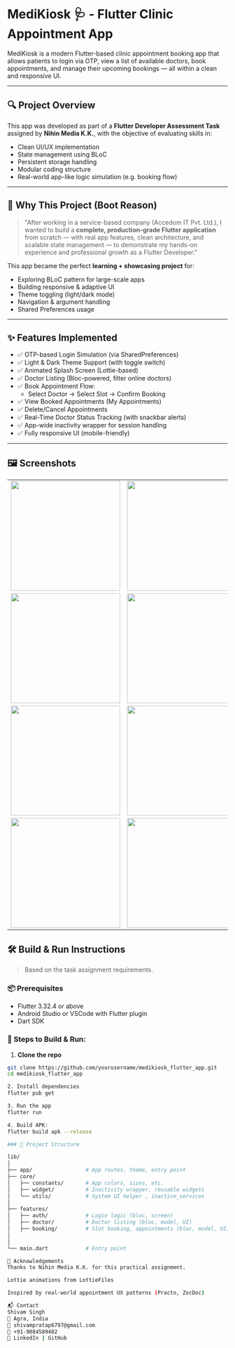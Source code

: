 # MediKiosk 🩺 - Flutter Clinic Appointment App

MediKiosk is a modern Flutter-based clinic appointment booking app that allows patients to login via OTP, view a list of available doctors, book appointments, and manage their upcoming bookings — all within a clean and responsive UI.

---

## 🔍 Project Overview

This app was developed as part of a **Flutter Developer Assessment Task** assigned by **Nihin Media K.K.**, with the objective of evaluating skills in:

- Clean UI/UX implementation
- State management using BLoC
- Persistent storage handling
- Modular coding structure
- Real-world app-like logic simulation (e.g. booking flow)

---

## 🧠 Why This Project (Boot Reason)

> "After working in a service-based company (Accedom IT Pvt. Ltd.), I wanted to build a **complete, production-grade Flutter application** from scratch — with real app features, clean architecture, and scalable state management — to demonstrate my hands-on experience and professional growth as a Flutter Developer."

This app became the perfect **learning + showcasing project** for:

- Exploring BLoC pattern for large-scale apps
- Building responsive & adaptive UI
- Theme toggling (light/dark mode)
- Navigation & argument handling
- Shared Preferences usage

---

## ✨ Features Implemented

- ✅ OTP-based Login Simulation (via SharedPreferences)
- ✅ Light & Dark Theme Support (with toggle switch)
- ✅ Animated Splash Screen (Lottie-based)
- ✅ Doctor Listing (Bloc-powered, filter online doctors)
- ✅ Book Appointment Flow:
  - Select Doctor → Select Slot → Confirm Booking
- ✅ View Booked Appointments (My Appointments)
- ✅ Delete/Cancel Appointments
- ✅ Real-Time Doctor Status Tracking (with snackbar alerts)
- ✅ App-wide inactivity wrapper for session handling
- ✅ Fully responsive UI (mobile-friendly)

---

## 🖼 Screenshots

<table>
  <tr>
    <td align="center"><img src="https://github.com/user-attachments/assets/9c6852ad-1c48-4cf9-b0ee-71a23b4fc692" width="250" /></td>
    <td align="center"><img src="https://github.com/user-attachments/assets/61a9d3e8-9219-4f4b-8cdf-7f3437d0697e" width="250" /></td>
    <td align="center"><img src="https://github.com/user-attachments/assets/2f6a67e0-8033-46cc-bb5a-934d37eb3efe" width="250" /></td>
    <td align="center"><img src="https://github.com/user-attachments/assets/cc9c226b-fc77-4af7-8d31-c74b8f745569" width="250" /></td>    
  </tr>
  <tr>
     <td align="center"><img src="https://github.com/user-attachments/assets/b206d457-fb15-418c-bf80-d8afba6bdffc" width="250" /></td>
    <td align="center"><img src="https://github.com/user-attachments/assets/469fd93f-3af0-4644-9978-822ff5062fa2" width="250" /></td>
    <td align="center"><img src="https://github.com/user-attachments/assets/0c48ae11-7b3d-4a5c-83f6-55bf520e1a04" width="250" /></td>
    <td align="center"><img src="https://github.com/user-attachments/assets/0c489991-63ff-4a51-836b-97f6d283fa1f" width="250" /></td>
  </tr>
   <tr>
     <td align="center"><img src="https://github.com/user-attachments/assets/41875eb7-7ce7-46f0-b35e-6116e0a1f2aa" width="250" /></td>
    <td align="center"><img src="https://github.com/user-attachments/assets/56fe48d1-7811-4dac-8864-977bd631e4bf" width="250" /></td>
    <td align="center"><img src="https://github.com/user-attachments/assets/7e0f3f25-3025-4296-b519-36891a2369ba" width="250" /></td>
    <td align="center"><img src="https://github.com/user-attachments/assets/ee70786f-a331-4d8b-8852-f25df734cbd7" width="250" /></td>
  </tr>
   <tr>
     <td align="center"><img src="https://github.com/user-attachments/assets/9600a8f0-d38a-457e-a9fa-e812f384c78a" width="250" /></td>
    <td align="center"><img src="https://github.com/user-attachments/assets/a033b1d3-d140-4e16-86f6-1814ccd57b86" width="250" /></td>
    <td align="center"><img src="https://github.com/user-attachments/assets/5882e1a9-900c-4f1b-abd9-76a84ac1046d" width="250" /></td>
  </tr>
</table>

## 🛠 Build & Run Instructions

> Based on the task assignment requirements.

### 📦 Prerequisites

- Flutter 3.32.4 or above
- Android Studio or VSCode with Flutter plugin
- Dart SDK

### 📁 Steps to Build & Run:

1. **Clone the repo**

```bash
git clone https://github.com/yourusername/medikiosk_flutter_app.git
cd medikiosk_flutter_app

2. Install dependencies
flutter pub get

3. Run the app
flutter run

4. Build APK:
flutter build apk --release

### 📁 Project Structure

lib/
│
├── app/                 # App routes, theme, entry point
├── core/
│   ├── constants/       # App colors, sizes, etc.
│   ├── widget/          # Inactivity wrapper, reusable widgets
│   └── utils/           # System UI helper , inactive_services
│
├── features/
│   ├── auth/            # Login logic (bloc, screen)
│   ├── doctor/          # Doctor listing (bloc, model, UI)
│   ├── booking/         # Slot booking, appointments (bloc, model, UI)
│  
│
└── main.dart            # Entry point

🤝 Acknowledgements
Thanks to Nihin Media K.K. for this practical assignment.

Lottie animations from LottieFiles

Inspired by real-world appointment UX patterns (Practo, ZocDoc)

📬 Contact
Shivam Singh
📍 Agra, India
📧 shivampratap6797@gmail.com
📱 +91-9084589402
🔗 LinkedIn | GitHub







